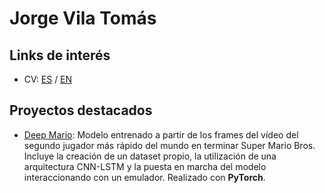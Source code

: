 # Jorge Vila Tomás

## Links de interés
- CV: [ES](/cv_es.md) / [EN](/cv_en.md)

## Proyectos destacados
- [Deep Mario](https://github.com/Jorgvt/Deep_Mario): Modelo entrenado a partir de los frames del vídeo del segundo jugador más rápido del mundo en terminar Super Mario Bros. Incluye la creación de un dataset propio, la utilización de una arquitectura CNN-LSTM y la puesta en marcha del modelo interaccionando con un emulador. Realizado con **PyTorch**.
